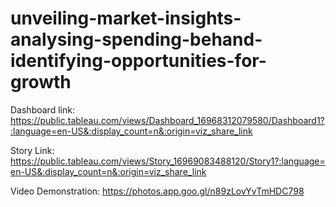 # unveiling-market-insights-analysing-spending-behand-identifying-opportunities-for-growth

Dashboard link: https://public.tableau.com/views/Dashboard_16968312079580/Dashboard1?:language=en-US&:display_count=n&:origin=viz_share_link

Story Link: https://public.tableau.com/views/Story_16969083488120/Story1?:language=en-US&:display_count=n&:origin=viz_share_link

Video Demonstration: https://photos.app.goo.gl/n89zLovYvTmHDC798
